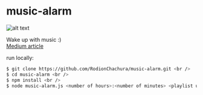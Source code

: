 # music-alarm
![alt text](https://cdn-images-1.medium.com/max/1100/1*rUm_uc6-7mPAO9YCqbZKUg.jpeg)

Wake up with music :) <br />
[Medium article](https://medium.com/@geekrodion/making-music-alarm-with-linux-nodejs-yandex-music-db8ea6dc552c) <br />

run locally:
```bash
$ git clone https://github.com/RodionChachura/music-alarm.git <br />
$ cd music-alarm <br />
$ npm install <br />
$ node music-alarm.js <number of hours>:<number of minutes> <playlist url(optional)>
```
